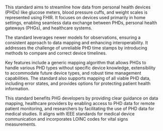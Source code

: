 This standard aims to streamline how data from personal health devices (PHDs) like glucose meters, blood pressure cuffs, and weight scales is represented using FHIR. It focuses on devices used primarily in home settings, enabling seamless data exchange between PHDs, personal health gateways (PHGs), and healthcare systems.

The standard leverages newer models for observations, ensuring a consistent approach to data mapping and enhancing interoperability. It addresses the challenge of unreliable PHD time stamps by introducing methods to compare and correct device timelines.

Key features include a generic mapping algorithm that allows PHGs to handle various PHD types without specific device knowledge, extensibility to accommodate future device types, and robust time management capabilities. The standard also supports mapping of all viable PHD data, including error states, and provides options for protecting patient health information.

This standard benefits PHG developers by providing clear guidance on data mapping, healthcare providers by enabling access to PHD data for remote patient monitoring, and researchers by facilitating the use of PHD data for medical studies. It aligns with IEEE standards for medical device communication and incorporates LOINC codes for vital signs measurements.